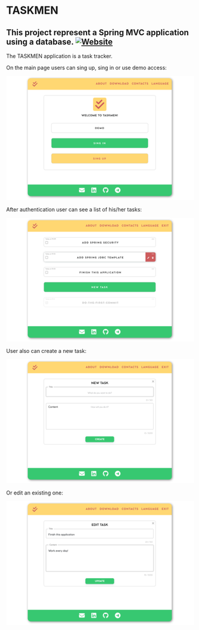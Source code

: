 # TASKMEN

This project represent a Spring MVC application using a database.
<a href="https://taskmen-app.herokuapp.com/" target="_blank">
<img alt="Website" src="https://img.shields.io/website?down_color=red&down_message=don%27t%20work&style=for-the-badge&up_message=taskmen-app.herokuapp.com&url=https%3A%2F%2Ftaskmen-app.herokuapp.com%2F">
</a>
---

The TASKMEN application is a task tracker.

On the main page users can sing up, sing in or use demo access:

![main.png](img/main.png)

After authentication user can see a list of his/her tasks:

![tasks.png](img/tasks.png)

User also can create a new task:

![new.png](img/new.png) 

Or edit an existing one:

![edit.png](img/edit.png)

